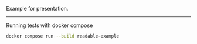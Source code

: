 Example for presentation.

---

Running tests with docker compose

```sh
docker compose run --build readable-example
```

